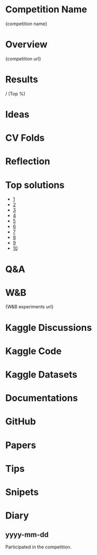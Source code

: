 # Competition Name
{competition name}

# Overview
{competition url}

# Results
 / (Top %)

# Ideas

# CV Folds

# Reflection

# Top solutions
- [1]()
- [2]()
- [3]()
- [4]()
- [5]()
- [6]()
- [7]()
- [8]()
- [9]()
- [10]()

# Q&A

# W&B
{W&B experiments url}

# Kaggle Discussions

# Kaggle Code

# Kaggle Datasets

# Documentations

# GitHub

# Papers

# Tips

# Snipets

# Diary
## yyyy-mm-dd
Participated in the competition.